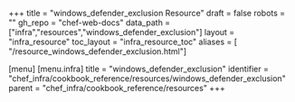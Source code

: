 +++
title = "windows_defender_exclusion Resource"
draft = false
robots = ""
gh_repo = "chef-web-docs"
data_path = ["infra","resources","windows_defender_exclusion"]
layout = "infra_resource"
toc_layout = "infra_resource_toc"
aliases = [ "/resource_windows_defender_exclusion.html"]

[menu]
  [menu.infra]
    title = "windows_defender_exclusion"
    identifier = "chef_infra/cookbook_reference/resources/windows_defender_exclusion"
    parent = "chef_infra/cookbook_reference/resources"
+++

<!-- The contents of this page are automatically generated from the windows_defender_exclusion.yaml file in the data directory. -->
<!-- To suggest a change, edit the https://github.com/chef/chef/blob/main/lib/chef/resource/windows_defender_exclusion.rb file
      and submit a pull request to the https://github.com/chef/chef repository. -->
